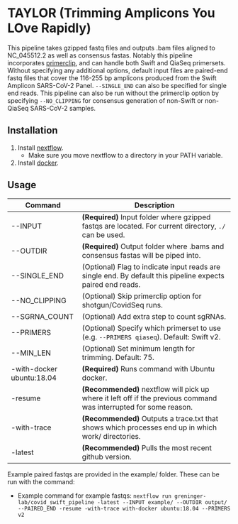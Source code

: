 # TAYLOR (Trimming Amplicons You LOve Rapidly)
This pipeline takes gzipped fastq files and outputs .bam files aligned to NC_045512.2 as well as consensus fastas. Notably this pipeline incorporates [primerclip](https://github.com/swiftbiosciences/primerclip/tree/deltest), and can handle both Swift and QiaSeq primersets. Without specifying any additional options, default input files are paired-end fastq files that cover the 116-255 bp amplicons produced from the Swift Amplicon SARS-CoV-2 Panel. `--SINGLE_END` can also be specified for single end reads. This pipeline can also be run without the primerclip option by specifying `--NO_CLIPPING` for consensus generation of non-Swift or non-QiaSeq SARS-CoV-2 samples. 

## Installation

1. Install [nextflow](https://www.nextflow.io/docs/latest/getstarted.html#installation).
   - Make sure you move nextflow to a directory in your PATH variable.
2. Install [docker](https://docs.docker.com/get-docker/).

## Usage
| Command  | Description |
| ---      | ---         | 
| --INPUT  | __(Required)__ Input folder where gzipped fastqs are located. For current  directory, `./` can be used.
| --OUTDIR | __(Required)__ Output folder where .bams and consensus fastas will be piped into.
| --SINGLE_END | (Optional) Flag to indicate input reads are single end. By default this pipeline expects paired end reads.
| --NO_CLIPPING | (Optional) Skip primerclip option for shotgun/CovidSeq runs.
| --SGRNA_COUNT | (Optional) Add extra step to count sgRNAs.
| --PRIMERS | (Optional) Specify which primerset to use (e.g. `--PRIMERS qiaseq`). Default: Swift v2. 
| --MIN_LEN | (Optional) Set minimum length for trimming. Default: 75.
| -with-docker ubuntu:18.04 | __(Required)__ Runs command with Ubuntu docker.
| -resume  | __(Recommended)__ nextflow will pick up where it left off if the previous command was interrupted for some reason.
| -with-trace | __(Recommended)__ Outputs a trace.txt that shows which processes end up in which work/ directories. 
| -latest | __(Recommended)__ Pulls the most recent github version.

Example paired fastqs are provided in the example/ folder. These can be run with the command:
- Example command for example fastqs: ```nextflow run greninger-lab/covid_swift_pipeline -latest --INPUT example/ --OUTDIR output/ --PAIRED_END -resume -with-trace with-docker ubuntu:18.04 --PRIMERS v2```
